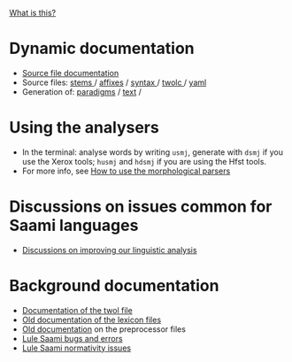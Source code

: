 [What is this?](WhatIsThis.md)

Dynamic documentation
=====================

-   [Source file documentation](index.md)
-   Source files: 
    [stems  ](https://github.com/giellalt/lang-smj/tree/develop/src/fst/stems/) /
    [affixes](https://github.com/giellalt/lang-smj/tree/develop/src/fst/affixes/) /
    [syntax ](https://github.com/giellalt/lang-smj/tree/develop/src/cg3/) /
    [twolc  ](https://github.com/giellalt/lang-smj/tree/develop/src/fst/phonology.twolc) /
    [yaml   ](https://github.com/giellalt/lang-smj/tree/develop/test/src/gt-norm-yamls/)
-   Generation of:
    [paradigms](http://giellatekno.uit.no/cgi/p-smj.smj.html) /
    [text](http://giellatekno.uit.no/cgi/d-smj.smj.html) /

Using the analysers
===================

-   In the terminal: analyse words by writing `usmj`, generate with
    `dsmj` if you use the Xerox tools; `husmj` and `hdsmj` if you are using the Hfst tools.
-   For more info, see [How to use the morphological
    parsers](/tools/docu-sme-manual.html)

Discussions on issues common for Saami languages
================================================

-   [Discussions on improving our linguistic
    analysis](https://giellalt.uit.no/lang/smi/index.html)

Background documentation
========================

-   [Documentation of the twol file](docu-smj-twol.md)
-   [Old documentation of the lexicon files](docu-smj-lex.md)
-   [Old documentation](docu-smj-preprocessor.md) on the preprocessor
    files
-   [Lule Saami bugs and errors](docu-smj-bugs.md)
-   [Lule Saami normativity issues](normativity-issues.md)
